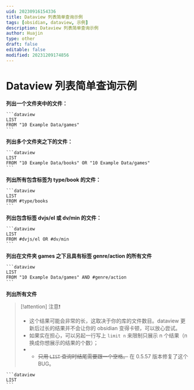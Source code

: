 ```yaml
---
uid: 20230916154336
title: Dataview 列表简单查询示例
tags: [obsidian, dataview, 示例]
description: Dataview 列表简单查询示例
author: Huajin
type: other
draft: false
editable: false
modified: 20231209174856
---
```


# Dataview 列表简单查询示例

**列出一个文件夹中的文件：**

`````示例代码
```dataview
LIST
FROM "10 Example Data/games"
```
`````

**列出多个文件夹之下的文件：**

`````示例代码
```dataview
LIST
FROM "10 Example Data/books" OR "10 Example Data/games"
```
`````

**列出所有包含标签为 type/book 的文件：**

`````示例代码
```dataview
LIST
FROM #type/books 
```
`````

**列出包含标签 dvjs/el 或 dv/min 的文件：**

`````示例代码
```dataview
LIST
FROM #dvjs/el OR #dv/min 
```
`````

**列出在文件夹 games 之下且具有标签 genre/action 的所有文件**

`````示例代码
```dataview
LIST
FROM "10 Example Data/games" AND #genre/action  
```
`````

**列出所有文件**

> [!attention] 注意❗
> - 这个结果可能会非常的长，这取决于你的库的文件数目。dataview 更新后过长的结果并不会让你的 obsidian 变得卡顿，可以放心尝试。
> - 如果实在担心，可以另起一行写上 `limit n` 来限制只展示 n 个结果（n 换成你想展示的结果的个数）；
> - - <s>只用 `LIST` 查询时结尾需要跟一个空格。</s> 在 0.5.57 版本修复了这个 BUG。

`````示例代码
```dataview
LIST
```
`````